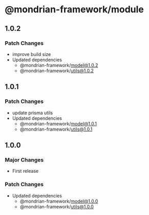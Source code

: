 # @mondrian-framework/module

## 1.0.2

### Patch Changes

- improve build size
- Updated dependencies
  - @mondrian-framework/model@1.0.2
  - @mondrian-framework/utils@1.0.2

## 1.0.1

### Patch Changes

- update prisma utils
- Updated dependencies
  - @mondrian-framework/model@1.0.1
  - @mondrian-framework/utils@1.0.1

## 1.0.0

### Major Changes

- First release

### Patch Changes

- Updated dependencies
  - @mondrian-framework/model@1.0.0
  - @mondrian-framework/utils@1.0.0
